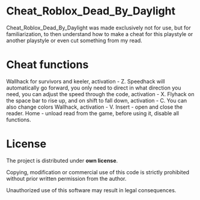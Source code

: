 # Cheat_Roblox_Dead_By_Daylight

Cheat_Roblox_Dead_By_Daylight was made exclusively not for use, but for familiarization, to then understand how to make a cheat for this playstyle or another playstyle or even cut something from my read.

# Cheat functions
Wallhack for survivors and keeler, activation - Z. Speedhack will automatically go forward, you only need to direct in what direction you need, you can adjust the speed through the code, activation - X. Flyhack on the space bar to rise up, and on shift to fall down, activation - C. You can also change colors Wallhack, activation - V. Insert - open and close the reader. Home - unload read from the game, before using it, disable all functions.

# License
The project is distributed under **own license**.

Copying, modification or commercial use of this code is strictly prohibited without prior written permission from the author.

Unauthorized use of this software may result in legal consequences.

